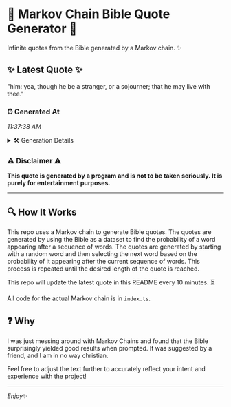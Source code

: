 # 📖 Markov Chain Bible Quote Generator 📖

Infinite quotes from the Bible generated by a Markov chain. ✨

## ✨ Latest Quote ✨
"him: yea, though he be a stranger, or a sojourner; that he may live with thee."

### ⏰ Generated At
*11:37:38 AM*

<details>
    <summary>🛠️ Generation Details</summary>
    <p>
        <strong>🌱 Seed:</strong> him:<br>
        <strong>🔄 Iterations:</strong> 15<br>
        <strong>📜 Context History:</strong><br>[ him: ]: yea,<br>[ him:, yea, ]: though<br>[ him:, yea,, though ]: he<br>[ him:, yea,, though, he ]: be<br>[ him:, yea,, though, he, be ]: a<br>[ him:, yea,, though, he, be, a ]: stranger,<br>[ yea,, though, he, be, a, stranger, ]: or<br>[ though, he, be, a, stranger,, or ]: a<br>[ he, be, a, stranger,, or, a ]: sojourner;<br>[ be, a, stranger,, or, a, sojourner; ]: that<br>[ a, stranger,, or, a, sojourner;, that ]: he<br>[ stranger,, or, a, sojourner;, that, he ]: may<br>[ or, a, sojourner;, that, he, may ]: live<br>[ a, sojourner;, that, he, may, live ]: with<br>[ sojourner;, that, he, may, live, with ]: thee.<br>
    </p>
</details>

### ⚠️ Disclaimer ⚠️
**This quote is generated by a program and is not to be taken seriously. It is purely for entertainment purposes.**

---

## 🔍 How It Works

This repo uses a Markov chain to generate Bible quotes. The quotes are generated by using the Bible as a dataset to find the probability of a word appearing after a sequence of words. The quotes are generated by starting with a random word and then selecting the next word based on the probability of it appearing after the current sequence of words. This process is repeated until the desired length of the quote is reached.

This repo will update the latest quote in this README every 10 minutes. ⏳

All code for the actual Markov chain is in `index.ts`.

## ❓ Why

I was just messing around with Markov Chains and found that the Bible surprisingly yielded good results when prompted. 
It was suggested by a friend, and I am in no way christian.

Feel free to adjust the text further to accurately reflect your intent and experience with the project!

---

*Enjoy*✨
